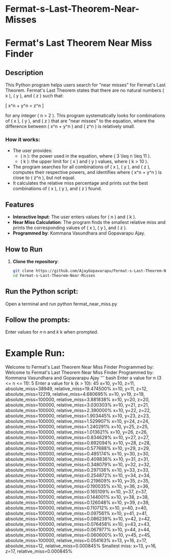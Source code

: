 # Fermat-s-Last-Theorem-Near-Misses
# Fermat's Last Theorem Near Miss Finder

## Description
This Python program helps users search for "near misses" for Fermat's Last Theorem. Fermat's Last Theorem states that there are no natural numbers \( x \), \( y \), and \( z \) such that:

\[ x^n + y^n = z^n \]

for any integer \( n > 2 \). This program systematically looks for combinations of \( x \), \( y \), and \( z \) that are "near misses" to the equation, where the difference between \( x^n + y^n \) and \( z^n \) is relatively small.

### How it works:
- The user provides:
  - \( n \): the power used in the equation, where \( 3 \leq n \leq 11 \).
  - \( k \): the upper limit for \( x \) and \( y \) values, where \( k > 10 \).
- The program searches for all combinations of \( x \), \( y \), and \( z \), computes their respective powers, and identifies where \( x^n + y^n \) is close to \( z^n \), but not equal.
- It calculates the relative miss percentage and prints out the best combinations of \( x \), \( y \), and \( z \) found.

## Features
- **Interactive Input**: The user enters values for \( n \) and \( k \).
- **Near Miss Calculation**: The program finds the smallest relative miss and prints the corresponding values of \( x \), \( y \), and \( z \).
- **Programmed by**: Kommana Vasundhara and Gopavarapu Ajay.

## How to Run
1. **Clone the repository**:
   ```bash
   git clone https://github.com/AjayGopavarapu/Fermat-s-Last-Theorem-Near-Misses.git
   cd Fermat-s-Last-Theorem-Near-Misses
## Run the Python script:

Open a terminal and run
python fermat_near_miss.py
## Follow the prompts:

Enter values for 
𝑛
n and 
𝑘
k when prompted.
# Example Run:
Welcome to Fermat's Last Theorem Near Miss Finder
Programmed by:
Welcome to Fermat's Last Theorem Near Miss Finder
Programmed by:
Kommana Vasundhara and Gopavarapu Ajay
''' bash
Enter a value for n (3 <= n <= 11): 5
Enter a value for k (k > 10): 45
x=10, y=10, z=11, absolute_miss=38949, relative_miss=19.474500%
x=10, y=11, z=12, absolute_miss=12219, relative_miss=4.680695%
x=10, y=19, z=19, absolute_miss=100000, relative_miss=3.881838%
x=10, y=20, z=20, absolute_miss=100000, relative_miss=3.030303%
x=10, y=21, z=21, absolute_miss=100000, relative_miss=2.390000%
x=10, y=22, z=22, absolute_miss=100000, relative_miss=1.903445%
x=10, y=23, z=23, absolute_miss=100000, relative_miss=1.529907%
x=10, y=24, z=24, absolute_miss=100000, relative_miss=1.240291%
x=10, y=25, z=25, absolute_miss=100000, relative_miss=1.013621%
x=10, y=26, z=26, absolute_miss=100000, relative_miss=0.834629%
x=10, y=27, z=27, absolute_miss=100000, relative_miss=0.692094%
x=10, y=28, z=28, absolute_miss=100000, relative_miss=0.577688%
x=10, y=29, z=29, absolute_miss=100000, relative_miss=0.485174%
x=10, y=30, z=30, absolute_miss=100000, relative_miss=0.409836%
x=10, y=31, z=31, absolute_miss=100000, relative_miss=0.348079%
x=10, y=32, z=32, absolute_miss=100000, relative_miss=0.297138%
x=10, y=33, z=33, absolute_miss=100000, relative_miss=0.254872%
x=10, y=34, z=34, absolute_miss=100000, relative_miss=0.219609%
x=10, y=35, z=35, absolute_miss=100000, relative_miss=0.190035%
x=10, y=36, z=36, absolute_miss=100000, relative_miss=0.165109%
x=10, y=37, z=37, absolute_miss=100000, relative_miss=0.144001%
x=10, y=38, z=38, absolute_miss=100000, relative_miss=0.126048%
x=10, y=39, z=39, absolute_miss=100000, relative_miss=0.110712%
x=10, y=40, z=40, absolute_miss=100000, relative_miss=0.097561%
x=10, y=41, z=41, absolute_miss=100000, relative_miss=0.086239%
x=10, y=42, z=42, absolute_miss=100000, relative_miss=0.076458%
x=10, y=43, z=43, absolute_miss=100000, relative_miss=0.067977%
x=10, y=44, z=44, absolute_miss=100000, relative_miss=0.060600%
x=10, y=45, z=45, absolute_miss=100000, relative_miss=0.054163%
x=13, y=16, z=17, absolute_miss=12, relative_miss=0.000845%
Smallest miss: x=13, y=16, z=17, relative_miss=0.000845%
